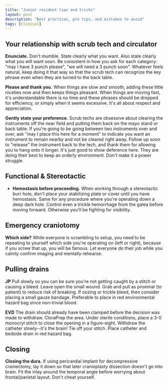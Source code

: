 ```yaml
---
title: "Junior resident tips and tricks"
layout: post
description: "Best practices, pro tips, and mistakes to avoid"
tags: [clinical]
---
```



## Your relationship with scrub tech and circulator

**Enunciate.** Don't mumble.  State clearly what you want.  Also state clearly
what you will want soon.  Be consistent in how you ask for each category: "may
I have 3 punch please", "we will need a 3 punch soon".  Whatever feels
natural, keep doing it that way so that the scrub tech can recognize the key
phrase even when they are turned to the back table.

**Please and thank you.** When things are slow and smooth, adding these little
niceties now and then keeps things pleasant.  When things are moving fast,
it's understandable there is no time and these phrases should be dropped for
efficiency, or simply when it seems excessive.  It's all about respect and
appreciation.

**Gently state your preference.** Scrub techs are obsessive about clearing the
instruments off the near field and putting them back on the mayo stand or back
table.  If you're going to be going between two instruments over and over, ask
"may I place this here for a moment" to indicate you want an instrument to
remain nearby and not be cleared right away.  Follow up soon to "release" the
instrument back to the tech, and thank them for allowing you to hang onto it
longer.  It's just good to show deference here.  They are doing their best to
keep an orderly environment.  Don't make it a power struggle.


## Functional & Stereotactic

- **Hemostasis before proceeding.** When working through a stereotactic burr
  hole, don't place your stabilizing plate or cover until you have
  hemostasis. Same for any procedure where you're operating down a deep dark
  hole. Control even a trickle hemorrhage from the galea before moving
  forward. Otherwise you'll be fighting for visibility.



## Emergency craniotomy

**Which side?** While everyone is scrambling to setup, you need to be
repeating to yourself which side you're operating on (left or right), because
if you screw that up, you will be famous.  Let everyone do their job while you
calmly confirm imaging and mentally rehearse.


## Pulling drains

**JP** Pull slowly so you can be sure you're not getting caught by a stitch or
causing a bleed.  Leave open the small wound.  Grab and pull as proximal (to
patient) to reduce risk of breaking. If oozing or trickle bleed, then consider
placing a small gauze bandage.  Preferable to place in red environmental
hazard bag since non-trivial blood.

**EVD** The drain should already have been clamped before the decision was
made to withdraw. CloraPrep the area.  Under sterile conditions, place a 3-0
monocryl stitch to close the opening in a figure-eight.  Withdraw the catheter
slowly--it's the brain! Tie off your stitch. Place catheter and bedside drain
in red hazard bag.



## Closing

**Closing the dura.** If using pericardial implant for decompressive
craniectomy, lay it down so that later cranioplasty dissection doesn't go into
brain.  Fit the inlay around the temporal angle before worrying about
frontal/parietal layout.  Don't cheat yourself.
